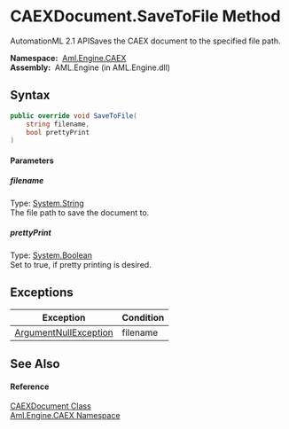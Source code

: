 CAEXDocument.SaveToFile Method
==============================
AutomationML 2.1 APISaves the CAEX document to the specified file path.

  **Namespace:**  [Aml.Engine.CAEX][1]  
  **Assembly:**  AML.Engine (in AML.Engine.dll)

Syntax
------

```csharp
public override void SaveToFile(
	string filename,
	bool prettyPrint
)
```

#### Parameters

##### *filename*
Type: [System.String][2]  
The file path to save the document to.

##### *prettyPrint*
Type: [System.Boolean][3]  
Set to true, if pretty printing is desired.


Exceptions
----------

Exception                  | Condition 
-------------------------- | --------- 
[ArgumentNullException][4] | filename  


See Also
--------

#### Reference
[CAEXDocument Class][5]  
[Aml.Engine.CAEX Namespace][1]  

[1]: ../README.md
[2]: https://docs.microsoft.com/dotnet/api/system.string
[3]: https://docs.microsoft.com/dotnet/api/system.boolean
[4]: https://docs.microsoft.com/dotnet/api/system.argumentnullexception
[5]: README.md
[6]: https://www.automationml.org
[7]: ../../icons/logoShade.png